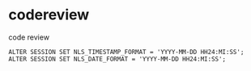 # codereview
code review

```
ALTER SESSION SET NLS_TIMESTAMP_FORMAT = 'YYYY-MM-DD HH24:MI:SS';
ALTER SESSION SET NLS_DATE_FORMAT = 'YYYY-MM-DD HH24:MI:SS';








```
